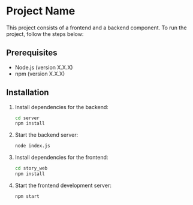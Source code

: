 # Project Name

This project consists of a frontend and a backend component. To run the project, follow the steps below:

## Prerequisites

- Node.js (version X.X.X)
- npm (version X.X.X)

## Installation



1. Install dependencies for the backend:

    ```bash
    cd server
    npm install
    ```

2. Start the backend server:

    ```bash
    node index.js
    ```

3. Install dependencies for the frontend:

    ```bash
    cd story_web
    npm install
    ```

4. Start the frontend development server:

    ```bash
    npm start
    ```

